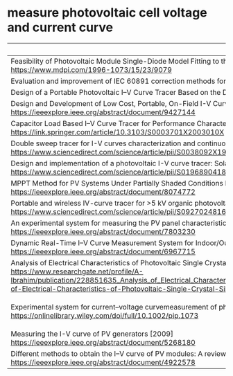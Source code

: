# measure photovoltaic cell voltage and current curve
|  Paper   | Cite  |
|  ----  | ----  |
| Feasibility of Photovoltaic Module Single-Diode Model Fitting to the Current–Voltage Curves Measured in the Vicinity of the Maximum Power Point for Online Condition Monitoring Purposes [2022] <br> https://www.mdpi.com/1996-1073/15/23/9079 |  | 单元格 |
| Evaluation and improvement of IEC 60891 correction methods for I-V curves of defective photovoltaic panels [2021] https://www.sciencedirect.com/science/article/pii/S0038092X2100013X |
| Design of a Portable Photovoltaic I–V Curve Tracer Based on the DC–DC Converter Method [2021] https://ieeexplore.ieee.org/abstract/document/9335548 |
| Design and Development of Low Cost, Portable, On-Field I-V Curve Tracer Based on Capacitor Loading for High Power Rated Solar Photovoltaic Modules [2021] <br> https://ieeexplore.ieee.org/abstract/document/9427144 |
| Capacitor Load Based I–V Curve Tracer for Performance Characterisation of the Solar Photovoltaic System [2020] <br> https://link.springer.com/article/10.3103/S0003701X2003010X |
| Double sweep tracer for I-V curves characterization and continuous monitoring of photovoltaic facilities [2019] <br> https://www.sciencedirect.com/science/article/pii/S0038092X19307169 |
| Design and implementation of a photovoltaic I-V curve tracer: Solar modules characterization under real operating conditions [2018] <br> https://www.sciencedirect.com/science/article/pii/S0196890418305235 |
| MPPT Method for PV Systems Under Partially Shaded Conditions by Approximating I–V Curve [2017] <br> https://ieeexplore.ieee.org/abstract/document/8074772 |
| Portable and wireless IV-curve tracer for >5 kV organic photovoltaic modules [2016] <br> https://www.sciencedirect.com/science/article/pii/S092702481600074X |
| An experimental system for measuring the PV panel characteristics curves under real operation conditions [2016] <br> https://ieeexplore.ieee.org/abstract/document/7803230 |
| Dynamic Real-Time I–V Curve Measurement System for Indoor/Outdoor Characterization of Photovoltaic Cells and Modules [2014] <br> https://ieeexplore.ieee.org/abstract/document/6967715|
| Analysis of Electrical Characteristics of Photovoltaic Single Crystal Silicon Solar Cells at Outdoor Measurements [2011] <br> https://www.researchgate.net/profile/A-Ibrahim/publication/228851635_Analysis_of_Electrical_Characteristics_of_Photovoltaic_Single_Crystal_Silicon_Solar_Cells_at_Outdoor_Measurements/links/0deec52b91d7c118bb000000/Analysis-of-Electrical-Characteristics-of-Photovoltaic-Single-Crystal-Silicon-Solar-Cells-at-Outdoor-Measurements.pdf|
| Experimental system for current–voltage curvemeasurement of photovoltaic modules underoutdoor conditions [2011]  <br> https://onlinelibrary.wiley.com/doi/full/10.1002/pip.1073 | 单元格 |
| Measuring the I-V curve of PV generators [2009] <br> https://ieeexplore.ieee.org/abstract/document/5268180|
| Different methods to obtain the I–V curve of PV modules: A review [2008] <br> https://ieeexplore.ieee.org/abstract/document/4922578|










